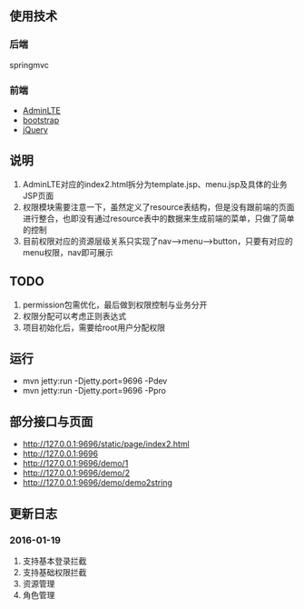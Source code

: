 ## 使用技术
### 后端
springmvc

### 前端
- [AdminLTE](https://www.awesomes.cn/repo/almasaeed2010/adminlte)
- [bootstrap](http://www.bootcss.com/)
- [jQuery](http://jquery.com/)


## 说明
1. AdminLTE对应的index2.html拆分为template.jsp、menu.jsp及具体的业务JSP页面
2. 权限模块需要注意一下，虽然定义了resource表结构，但是没有跟前端的页面进行整合，也即没有通过resource表中的数据来生成前端的菜单，只做了简单的控制
3. 目前权限对应的资源层级关系只实现了nav-->menu-->button，只要有对应的menu权限，nav即可展示


## TODO
1. permission包需优化，最后做到权限控制与业务分开
2. 权限分配可以考虑正则表达式
3. 项目初始化后，需要给root用户分配权限


## 运行
- mvn jetty:run -Djetty.port=9696 -Pdev
- mvn jetty:run -Djetty.port=9696 -Ppro


## 部分接口与页面
- http://127.0.0.1:9696/static/page/index2.html
- http://127.0.0.1:9696
- http://127.0.0.1:9696/demo/1
- http://127.0.0.1:9696/demo/2
- http://127.0.0.1:9696/demo/demo2string

## 更新日志
### 2016-01-19
1. 支持基本登录拦截
2. 支持基础权限拦截
3. 资源管理
4. 角色管理



